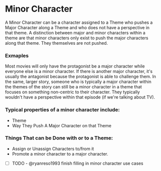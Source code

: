 # Minor Character

A Minor Character can be a character assigned to a Theme who pushes a Major Character along a Theme and who does not have a perspective in that theme. A distinction between major and minor characters within a theme are that minor characters only exist to push the major characters along that theme. They themselves are not pushed. 

### Exmaples
Most movies will only have the protagonist be a major character while everyone else is a minor character.  If there is another major character, it's usually the antagonist because the protagonist is able to challenge them. In the same, larger story, someone who is typically a major character within the themes of the story can still be a minor character in a theme that focuses on something non-centric to their character.  They typically wouldn't have a perspective within that episode (if we're talking about TV).

### Typical properties of a minor character include:

- Theme
- Way They Push A Major Character on that Theme

### Things That can be Done with or to a Theme:

- Assign or Unassign Characters to/from it
- Promote a minor character to a major character. 
- [ ] TODO - @ryanreso1993 finish filling in minor character use cases

